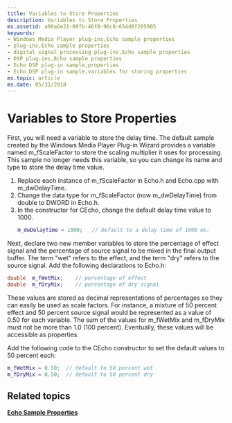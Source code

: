 ```yaml
---
title: Variables to Store Properties
description: Variables to Store Properties
ms.assetid: a90a6e21-00fb-46f8-96c8-654d8f205905
keywords:
- Windows Media Player plug-ins,Echo sample properties
- plug-ins,Echo sample properties
- digital signal processing plug-ins,Echo sample properties
- DSP plug-ins,Echo sample properties
- Echo DSP plug-in sample,properties
- Echo DSP plug-in sample,variables for storing properties
ms.topic: article
ms.date: 05/31/2018
---
```


# Variables to Store Properties

First, you will need a variable to store the delay time. The default sample created by the Windows Media Player Plug-in Wizard provides a variable named m\_fScaleFactor to store the scaling multiplier it uses for processing. This sample no longer needs this variable, so you can change its name and type to store the delay time value.

1.  Replace each instance of m\_fScaleFactor in Echo.h and Echo.cpp with m\_dwDelayTime.
2.  Change the data type for m\_fScaleFactor (now m\_dwDelayTime) from double to DWORD in Echo.h.
3.  In the constructor for CEcho, change the default delay time value to 1000.
    ```C++
    m_dwDelayTime = 1000;   // Default to a delay time of 1000 ms.
    
    ```

    

Next, declare two new member variables to store the percentage of effect signal and the percentage of source signal to be mixed in the final output buffer. The term "wet" refers to the effect, and the term "dry" refers to the source signal. Add the following declarations to Echo.h:


```C++
double  m_fWetMix;    // percentage of effect
double  m_fDryMix;    // percentage of dry signal

```



These values are stored as decimal representations of percentages so they can easily be used as scale factors. For instance, a mixture of 50 percent effect and 50 percent source signal would be represented as a value of 0.50 for each variable. The sum of the values for m\_fWetMix and m\_fDryMix must not be more than 1.0 (100 percent). Eventually, these values will be accessible as properties.

Add the following code to the CEcho constructor to set the default values to 50 percent each:


```C++
m_fWetMix = 0.50;  // default to 50 percent wet
m_fDryMix = 0.50;  // default to 50 percent dry

```



## Related topics

<dl> <dt>

[**Echo Sample Properties**](echo-sample-properties.md)
</dt> </dl>

 

 




